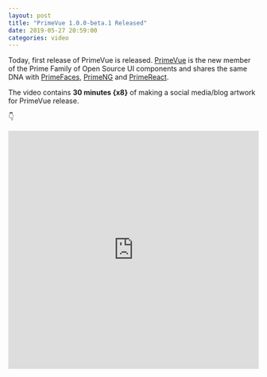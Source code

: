 ```yaml
---
layout: post		
title: "PrimeVue 1.0.0-beta.1 Released"		
date: 2019-05-27 20:59:00		
categories: video
---
```


Today, first release of PrimeVue is released. [PrimeVue](https://www.primefaces.org/primevue) is the new member of the Prime Family of Open Source UI components and shares the same DNA with [PrimeFaces](https://www.primefaces.org/showcase), [PrimeNG](https://www.primefaces.org/primeng) and [PrimeReact](https://www.primefaces.org/primereact).

The video contains <strong>30 minutes {x8}</strong> of making a social media/blog artwork for PrimeVue release.

👇

<iframe src="https://player.vimeo.com/video/338752379" width="100%" height="480" frameborder="0" allow="autoplay; fullscreen" allowfullscreen></iframe>